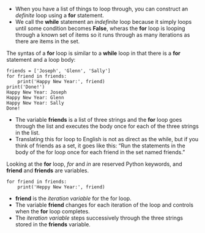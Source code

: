 - When you have a list of things to loop through, you can construct an *definite* loop using a **for** statement.
- We call the **while** statement an *indefinite* loop because it simply loops until some condition becomes **False**, wheras the **for** loop is looping through a known set of items so it runs through as many iterations as there are items in the set.

The syntas of a **for** loop is similar to a **while** loop in that there is a **for** statement and a loop body:
```
friends = ['Joseph', 'Glenn', 'Sally']
for friend in friends:
    print('Happy New Year:', friend)
print('Done!')
Happy New Year: Joseph
Happy New Year: Glenn
Happy New Year: Sally
Done!
```
- The variable **friends** is a list of three strings and the **for** loop goes through the list and executes the body once for each of the three strings in the list.
- Translating this for loop to English is not as direct as the while, but if you think of friends as a set, it goes like this: “Run the statements in the body of the for loop once for each friend in the set named friends.”

Looking at the **for** loop, *for* and *in* are reserved Python keywords, and **friend** and **friends** are variables.
```
for friend in friends:
    print('Heppy New Year:', friend)
```
- **friend** is the *iteration variable* for the for loop.
- The variable **friend** changes for each iteration of the loop and controls when the **for** loop completes.
- The *iteration variable* steps successively through the three strings stored in the **friends** variable.
